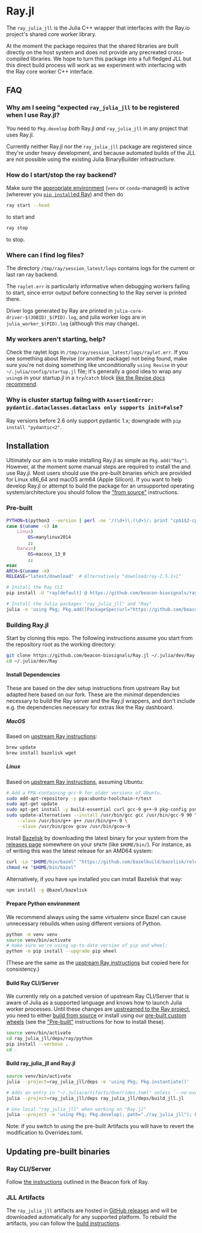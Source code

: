 # Ray.jl

The `ray_julia_jll` is the Julia C++ wrapper that interfaces with the Ray.io project's shared core worker library.

At the moment the package requires that the shared libraries are built directly on the host system and does not provide any precreated cross-compiled libraries. We hope to turn this package into a full fledged JLL but this direct build process will work as we experiment with interfacing with the Ray core worker C++ interface.


## FAQ

### Why am I seeing "expected `ray_julia_jll` to be registered when I use Ray.jl?

You need to `Pkg.develop` _both_ Ray.jl _and_ `ray_julia_jll` in any project that uses Ray.jl.

Currently neither Ray.jl nor the `ray_julia_jll` package are registered since they're under heavy development, and because automated builds of the JLL are not possible using the existing Julia BinaryBuilder infrastructure.

### How do I start/stop the ray backend?

Make sure the [appropriate environment](#prepare-python-environment) (`venv` or `conda`-managed) is active (wherever you [`pip install`ed Ray](#install-ray-cliserver)) and then do

```sh
ray start --head
```

to start and

```sh
ray stop
```

to stop.

### Where can I find log files?

The directory `/tmp/ray/session_latest/logs` contains logs for the current or last ran ray backend.

The `raylet.err` is particularly informative when debugging workers failing to start, since error output before connecting to the Ray server is printed there.

Driver logs generated by Ray are printed in `julia-core-driver-$(JOBID)_$(PID).log`, and julia worker logs are in `julia_worker_$(PID).log` (although this may change).

### My workers aren't starting, help?

Check the raylet logs in `/tmp/ray/session_latest/logs/raylet.err`.  If you see something about Revise (or another package) not being found, make sure you're not doing something like unconditionally `using Revise` in your `~/.julia/config/startup.jl` file; it's generally a good idea to wrap any `using`s in your startup.jl in a `try`/`catch` block [like the Revise docs recommend](https://timholy.github.io/Revise.jl/stable/config/#Using-Revise-by-default-1).

### Why is cluster startup failng with `AssertionError: pydantic.dataclasses.dataclass only supports init=False`?

Ray versions before 2.6 only support pydantic 1.x; downgrade with `pip install "pydantic<2"`.

## Installation

Ultimately our aim is to make installing Ray.jl as simple as `Pkg.add("Ray")`. However, at the moment some manual steps are required to install the and use Ray.jl. Most users should use the pre-built binaries which are provided for Linux x86_64 and macOS arm64 (Apple Silicon). If you want to help develop Ray.jl or attempt to build the package for an unsupported operating system/architecture you should follow the ["from source"](#building-rayjl) instructions.

### Pre-built

```sh
PYTHON=$(python3 --version | perl -ne '/(\d+)\.(\d+)/; print "cp$1$2-cp$1$2"')
case $(uname -s) in
    Linux)
        OS=manylinux2014
        ;;
    Darwin)
        OS=macosx_13_0
        ;;
esac
ARCH=$(uname -m)
RELEASE="latest/download"  # Alternatively "download/ray-2.5.1+1"

# Install the Ray CLI
pip install -U "ray[default] @ https://github.com/beacon-biosignals/ray/releases/$RELEASE/ray-2.5.1-${PYTHON}-${OS}_${ARCH}.whl" "pydantic<2"

# Install the Julia packages "ray_julia_jll" and "Ray"
julia -e 'using Pkg; Pkg.add([PackageSpec(url="https://github.com/beacon-biosignals/Ray.jl", subdir="ray_julia_jll"), PackageSpec(url="https://github.com/beacon-biosignals/Ray.jl")])'
```

### Building Ray.jl

Start by cloning this repo. The following instructions assume you start from the repository root as the working directory:

```sh
git clone https://github.com/beacon-biosignals/Ray.jl ~/.julia/dev/Ray
cd ~/.julia/dev/Ray
```

#### Install Dependencies

These are based on the dev setup instructions from upstream Ray but adapted here based on our fork. These are the _minimal_ dependencies necessary to build the Ray server and the Ray.jl wrappers, and don't include e.g. the dependencies necessary for extras like the Ray dashboard.

##### MacOS

Based on [upstream Ray instructions](https://docs.ray.io/en/releases-2.5.1/ray-contribute/development.html#preparing-to-build-ray-on-macos):

```sh
brew update
brew install bazelisk wget
```

##### Linux

Based on [upstream Ray instructions](https://docs.ray.io/en/releases-2.5.1/ray-contribute/development.html#preparing-to-build-ray-on-linux), assuming Ubuntu:

```sh
# Add a PPA containing gcc-9 for older versions of Ubuntu.
sudo add-apt-repository -y ppa:ubuntu-toolchain-r/test
sudo apt-get update
sudo apt-get install -y build-essential curl gcc-9 g++-9 pkg-config psmisc unzip
sudo update-alternatives --install /usr/bin/gcc gcc /usr/bin/gcc-9 90 \
    --slave /usr/bin/g++ g++ /usr/bin/g++-9 \
    --slave /usr/bin/gcov gcov /usr/bin/gcov-9
```

Install [Bazelisk](https://github.com/bazelbuild/bazelisk#readme) by downloading the latest binary for your system from the [releases page](https://github.com/bazelbuild/bazelisk/releases) somewhere on your `$PATH` (like `$HOME/bin/`).  For instance, as of writing this was the latest release for an AMD64 system:

```sh
curl -Lo "$HOME/bin/bazel" "https://github.com/bazelbuild/bazelisk/releases/download/v1.18.0/bazelisk-linux-amd64"
chmod +x "$HOME/bin/bazel"
```

Alternatively, if you have `npm` installed you can install Bazelisk that way:

```sh
npm install -g @bazel/bazelisk
```

#### Prepare Python environment

We recommend always using the same virtualenv since Bazel can cause unnecessary rebuilds when using different versions of Python.

```sh
python -m venv venv
source venv/bin/activate
# make sure we're using up-to-date version of pip and wheel:
python -m pip install --upgrade pip wheel
```

(These are the same as the [upstream Ray instructions](https://docs.ray.io/en/releases-2.5.1/ray-contribute/development.html#prepare-the-python-environment) but copied here for consistency.)

#### Build Ray CLI/Server

We currently rely on a patched version of upstream Ray CLI/Server that is aware of Julia as a supported language and knows how to launch Julia worker processes. Until these changes are [upstreamed to the Ray project](https://github.com/ray-project/ray/issues/39637), you need to either [build from source](https://github.com/beacon-biosignals/ray/blob/beacon-main/python/README-building-wheels.md) or install using our [pre-built custom wheels](https://github.com/beacon-biosignals/ray/releases) (see the ["Pre-built"](#pre-built) instructions for how to install these).

```sh
source venv/bin/activate
cd ray_julia_jll/deps/ray/python
pip install --verbose .
cd -
```

#### Build ray_julia_jll and Ray.jl

```sh
source venv/bin/activate
julia --project=ray_julia_jll/deps -e 'using Pkg; Pkg.instantiate()'

# Adds an entry in "~/.julia/artifacts/Overrides.toml" unless `--no-override` is passed
julia --project=ray_julia_jll/deps ray_julia_jll/deps/build_jll.jl

# Use local "ray_julia_jll" when working on "Ray.jl"
julia --project -e 'using Pkg; Pkg.develop(; path="./ray_julia_jll"); Pkg.instantiate()'
```

Note: if you switch to using the pre-built Artifacts you will have to revert the modification to Overrides.toml.

## Updating pre-built binaries

### Ray CLI/Server

Follow [the instructions](https://github.com/beacon-biosignals/ray/blob/beacon-main/python/README-building-wheels.md) outlined in the Beacon fork of Ray.

### JLL Artifacts

The `ray_julia_jll` artifacts are hosted in [GitHub releases](https://github.com/beacon-biosignals/Ray.jl/releases) and will be downloaded automatically for any supported platform. To rebuild the artifacts, you can follow the [build instructions](./ray_julia_jll/gen/README.md).
